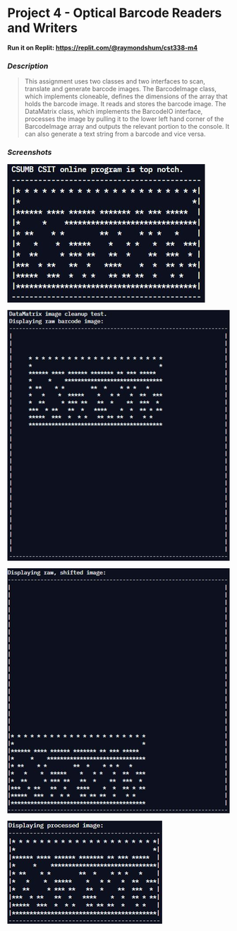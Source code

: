 # Project 4 - Optical Barcode Readers and Writers

**Run it on Replit: https://replit.com/@raymondshum/cst338-m4** 

### _Description_ 
> This assignment uses two classes and two interfaces to scan, translate and
generate barcode images. The BarcodeImage class, which implements cloneable,
defines the dimensions of the array that holds the barcode image. It reads
and stores the barcode image. The DataMatrix class, which implements the
BarcodeIO interface, processes the image by pulling it to the lower left hand
corner of the BarcodeImage array and outputs the relevant portion to the
console. It can also generate a text string from a barcode and vice versa.

### _Screenshots_

![Sample](../Images/m4/sample1.JPG)

![Sample](../Images/m4/sample2.JPG)

![Sample](../Images/m4/sample3.JPG)

![Sample](../Images/m4/sample4.JPG)
